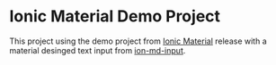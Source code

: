 # Ionic Material Demo Project

This project using the demo project from [Ionic Material](https://github.com/zachsoft/Ionic-Material) release with a material desinged text input from [ion-md-input](https://github.com/mhartington/ion-md-input).
